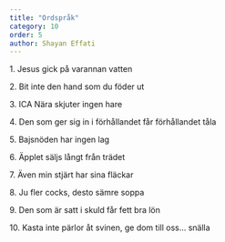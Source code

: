 ```yaml
---
title: "Ordspråk"
category: 10
order: 5
author: Shayan Effati
---
```


1\. Jesus gick på varannan vatten

2\. Bit inte den hand som du föder ut

3\. ICA Nära skjuter ingen hare

4\. Den som ger sig in i förhållandet får förhållandet tåla

5\. Bajsnöden har ingen lag

6\. Äpplet säljs långt från trädet

7\. Även min stjärt har sina fläckar

8\. Ju fler cocks, desto sämre soppa

9\. Den som är satt i skuld får fett bra lön

10\. Kasta inte pärlor åt svinen, ge dom till oss… snälla
